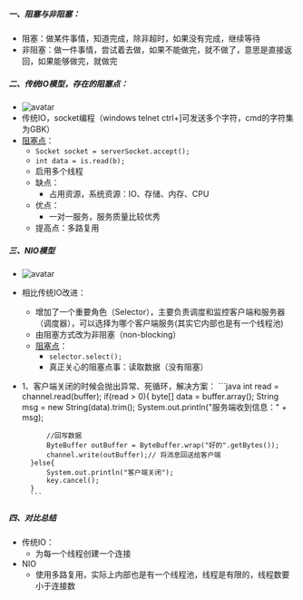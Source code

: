 ##### 一、阻塞与非阻塞：
- 阻塞：做某件事情，知道完成，除非超时，如果没有完成，继续等待
- 非阻塞：做一件事情，尝试着去做，如果不能做完，就不做了，意思是直接返回，如果能够做完，就做完
##### 二、传统IO模型，存在的阻塞点：
 -  ![avatar](https://raw.githubusercontent.com/szfst/learnNote/blob/master/tuling/nio/img/io.pn)
 - 传统IO，socket编程（windows telnet ctrl+]可发送多个字符，cmd的字符集为GBK）
 - [阻塞点](https://github.com/szfst/learnNote/blob/master/nio/code/TraditionalSocketDemo.java)：
	 - <code>Socket socket = serverSocket.accept();</code>
	 -  <code>int data = is.read(b);</code>
     - 启用多个线程
     - 缺点：
	     - 占用资源，系统资源：IO、存储、内存、CPU
	 - 优点：
		 - 一对一服务，服务质量比较优秀
	- 提高点：多路复用
##### 三、NIO模型
- ![avatar](https://raw.githubusercontent.com/szfst/learnNote/blob/master/tuling/nio/img/nio.png)
- 相比传统IO改进：
  - 增加了一个重要角色（Selector），主要负责调度和监控客户端和服务器（调度器），可以选择为哪个客户端服务(其实它内部也是有一个线程池)
  - 由阻塞方式改为非阻塞（non-blocking）
  - [阻塞点](https://github.com/szfst/learnNote/blob/master/nio/code/NioSocketDemo.java)：
	  - <code>selector.select();</code>
	  - 真正关心的阻塞点事：读取数据（没有阻塞）
- 1、客户端关闭的时候会抛出异常、死循环，解决方案：
		```java
		int read = channel.read(buffer);
		if(read > 0){
			byte[] data = buffer.array();
			String msg = new String(data).trim();
			System.out.println("服务端收到信息：" + msg);
			
			//回写数据
			ByteBuffer outBuffer = ByteBuffer.wrap("好的".getBytes());
			channel.write(outBuffer);// 将消息回送给客户端
		}else{
			System.out.println("客户端关闭");
			key.cancel();
		}
		```
##### 四、对比总结
- 传统IO：
  - 为每一个线程创建一个连接
- NIO
  - 使用多路复用，实际上内部也是有一个线程池，线程是有限的，线程数要小于连接数
